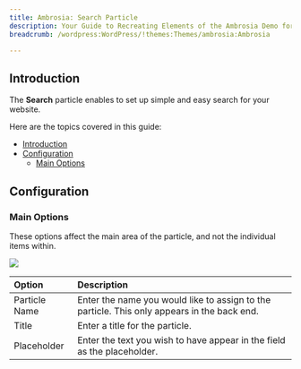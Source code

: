 ```yaml
---
title: Ambrosia: Search Particle
description: Your Guide to Recreating Elements of the Ambrosia Demo for WordPress
breadcrumb: /wordpress:WordPress/!themes:Themes/ambrosia:Ambrosia

---
```


## Introduction

The **Search** particle enables to set up simple and easy search for your website.

Here are the topics covered in this guide:

- [Introduction](#introduction)
- [Configuration](#configuration)
  - [Main Options](#main-options)

## Configuration

### Main Options 

These options affect the main area of the particle, and not the individual items within.

![](assets/particle_search1.jpeg)

| Option        | Description                                                                                 |
| :-----        | :-----                                                                                      |
| Particle Name | Enter the name you would like to assign to the particle. This only appears in the back end. |
| Title         | Enter a title for the particle.                                                             |
| Placeholder   | Enter the text you wish to have appear in the field as the placeholder.                     |

